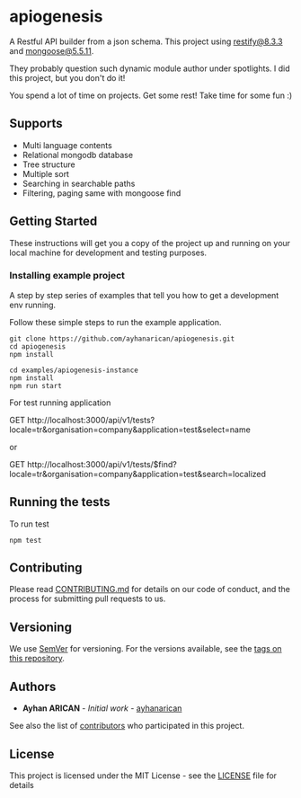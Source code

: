 # apiogenesis
A Restful API builder from a json schema. This project using restify@8.3.3 and mongoose@5.5.11.

They probably question such dynamic module author under spotlights. I did this project, but you don't do it!

You spend a lot of time on projects. Get some rest! Take time for some fun :)

## Supports
* Multi language contents
* Relational mongodb database
* Tree structure
* Multiple sort
* Searching in searchable paths
* Filtering, paging same with mongoose find

## Getting Started

These instructions will get you a copy of the project up and running on your local machine for development and testing purposes. 

### Installing example project

A step by step series of examples that tell you how to get a development env running.

Follow these simple steps to run the example application.

```
git clone https://github.com/ayhanarican/apiogenesis.git
cd apiogenesis
npm install

cd examples/apiogenesis-instance
npm install
npm run start
```
For test running application

GET http://localhost:3000/api/v1/tests?locale=tr&organisation=company&application=test&select=name

or

GET http://localhost:3000/api/v1/tests/$find?locale=tr&organisation=company&application=test&search=localized

## Running the tests

To run test

```
npm test
```
## Contributing

Please read [CONTRIBUTING.md](https://gist.github.com/ayhanarican/cb0a2dc11934bedcfe2813ad01e4392e) for details on our code of conduct, and the process for submitting pull requests to us.

## Versioning

We use [SemVer](http://semver.org/) for versioning. For the versions available, see the [tags on this repository](https://github.com/ayhanarican/apiogenesis/tags). 

## Authors

* **Ayhan ARICAN** - *Initial work* - [ayhanarican](https://github.com/ayhanarican)

See also the list of [contributors](https://github.com/ayhanarican/apiogenesis/contributors) who participated in this project.

## License

This project is licensed under the MIT License - see the [LICENSE](LICENSE) file for details

